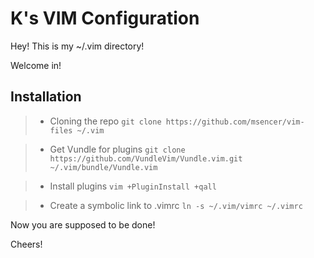 K's VIM Configuration
===================


Hey! This is my ~/.vim directory! 

Welcome in!

Installation
-------------

>- Cloning the repo ```git clone https://github.com/msencer/vim-files ~/.vim```

>- Get Vundle for plugins ```git clone https://github.com/VundleVim/Vundle.vim.git ~/.vim/bundle/Vundle.vim```

>- Install plugins ```vim +PluginInstall +qall```

>- Create a symbolic link to .vimrc ```ln -s ~/.vim/vimrc ~/.vimrc```

Now you are supposed to be done!

Cheers!
